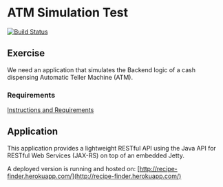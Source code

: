 # ATM Simulation Test

[![Build Status](https://travis-ci.org/golimpio/atm-simulation.png?branch=master)](https://travis-ci.org/golimpio/atm-simulation)


## Exercise

We need an application that simulates the Backend logic of a cash dispensing Automatic Teller Machine (ATM).

### Requirements
[Instructions and Requirements](https://github.com/golimpio/atm-simulation/blob/master/INSTRUCTIONS.md)


## Application

This application provides a lightweight RESTful API using the Java API for RESTful Web Services (JAX-RS) on top of an embedded Jetty.

A deployed version is running and hosted on: [http://recipe-finder.herokuapp.com/](http://recipe-finder.herokuapp.com/)

